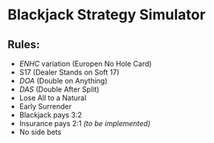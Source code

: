# Blackjack Strategy Simulator
## Rules:
- *ENHC* variation (Europen No Hole Card)
- S17 (Dealer Stands on Soft 17)
- *DOA* (Double on Anything)
- *DAS* (Double After Split)
- Lose All to a Natural
- Early Surrender
- Blackjack pays 3:2
- Insurance pays 2:1 *(to be implemented)*
- No side bets
